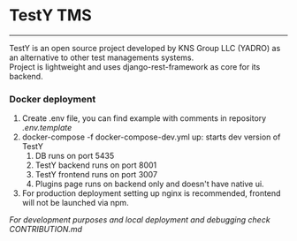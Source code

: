 # TestY TMS
___
TestY is an open source project developed by KNS Group LLC (YADRO) as an alternative to other test managements systems.  
Project is lightweight and uses django-rest-framework as core for its backend.
### Docker deployment
1. Create .env file, you can find example with comments in repository *.env.template*
2. docker-compose -f docker-compose-dev.yml up: starts dev version of TestY
   1. DB runs on port 5435
   2. TestY backend runs on port 8001
   3. TestY frontend runs on port 3007
   4. Plugins page runs on backend only and doesn't have native ui.
3. For production deployment setting up nginx is recommended, frontend will not be launched via npm.

*For development purposes and local deployment and debugging check CONTRIBUTION.md*

